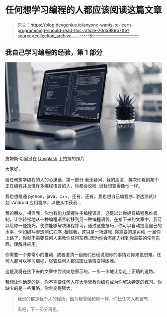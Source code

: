 # 任何想学习编程的人都应该阅读这篇文章

> 原文：<https://blog.devgenius.io/anyone-wants-to-learn-programming-should-read-this-article-70d5989b7ffe?source=collection_archive---------5----------------------->

## 我自己学习编程的经验，第 1 部分

![](img/194862ab174f99104759b37deed464c5.png)

詹姆斯·哈里逊在 [Unsplash](https://unsplash.com?utm_source=medium&utm_medium=referral) 上拍摄的照片

大家好，

给任何想学编程的人的心里话，第一部分
毫无疑问，我的朋友，每次你看到某个正在编程并且懂许多编程语言的人，你都会说哇..说我想变得像他一样。

我也想精通 python，java，c++，还有，还有，我也想自己编程序..渗透测试计划..Android 应用程序，以便从中获利…

我的朋友，相信我，你也有能力掌握许多编程语言，这足以让你拥有编程思维机制，让你轻松地从一种编程语言转移到另一种编程语言。在接下来的文章中，我可以给你一些技巧，使你能够解决编程练习，通过这些技巧，你可以自动提高自己的水平，例如编写渗透测试程序..相信我，这只是一场游戏..你需要的是运动..一旦你上路了，你就不需要任何人来教你任何东西..因为你会有能力找到你需要的任何东西，理解并应用。

你需要一个非常小的推动…或者澄清一组他们已经说服你的事情对你来说很难，任何人都可以学习编程，尽管任何人都试图让事情变得困难。

这是我将在接下来的文章中尝试向您展示的，一步一步地让您走上正确的道路。

我想让你确定的是，你不需要任何人在大学里教你编程或为你解决特定的练习。你缺少的是一些策略，你会变得强大。

> 我说的都是我个人的经历，因为我曾经和你一样，你比任何人都富有...
> 
> 去吧，下一部分再见。